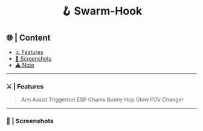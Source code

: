 <a id="top"></a>
#
<h1 align="center">
🪝 Swarm-Hook
</h1>

## 🌐 | Content

- [⚔️ Features](#features)
- [📸 Screenshots](#screenshot)
- [⚠️ Note](#note)

---

<a id="features"></a>

### ⚔️ | Features

> Aim Assist
> Triggerbot
> ESP
> Chams
> Bunny Hop
> Glow
> FOV Changer

---

<a id="screenshot"></a>

### 📸 | Screenshots
